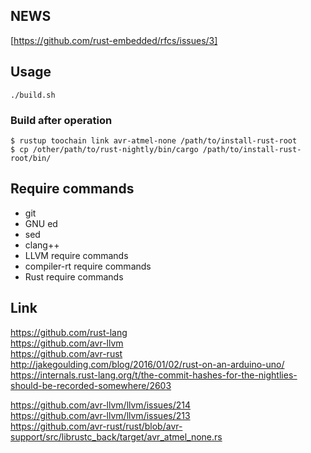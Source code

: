 ## NEWS

[https://github.com/rust-embedded/rfcs/issues/3]

## Usage

`./build.sh`

### Build after operation

```
$ rustup toochain link avr-atmel-none /path/to/install-rust-root
$ cp /other/path/to/rust-nightly/bin/cargo /path/to/install-rust-root/bin/
```

## Require commands

- git
- GNU ed
- sed
- clang++
- LLVM require commands
- compiler-rt require commands
- Rust require commands

## Link

https://github.com/rust-lang  
https://github.com/avr-llvm  
https://github.com/avr-rust  
http://jakegoulding.com/blog/2016/01/02/rust-on-an-arduino-uno/  
https://internals.rust-lang.org/t/the-commit-hashes-for-the-nightlies-should-be-recorded-somewhere/2603  

https://github.com/avr-llvm/llvm/issues/214  
https://github.com/avr-llvm/llvm/issues/213  
https://github.com/avr-rust/rust/blob/avr-support/src/librustc_back/target/avr_atmel_none.rs  
